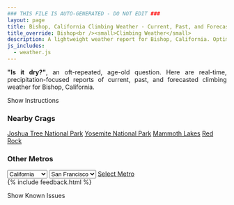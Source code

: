 ```yaml
---
### THIS FILE IS AUTO-GENERATED - DO NOT EDIT ###
layout: page
title: Bishop, California Climbing Weather - Current, Past, and Forecasted Report
title_override: Bishop<br /><small>Climbing Weather</small>
description: A lightweight weather report for Bishop, California. Optimized for slow internet connections.
js_includes:
  - weather.js
---
```


<section class="measure center lh-copy f5-ns f6 ph2 mv4" style="text-align: justify;">
<strong>"Is it dry?"</strong>, an oft-repeated, age-old question. Here are real-time,
precipitation-focused reports of current, past, and forecasted climbing weather for Bishop, California.
</section>

<p id="settings-toggle" class="mw5 b center tc hover-light-red black-70 pointer">Show Instructions</p>
<section id="settings" class="overflow-hidden" style="display:none;">
    <div class="mv2 ph2 center">
        <div class="fn f6 tc pv2">
            <p class="measure lh-copy center"><strong>Show/hide hourly forecasts</strong> by clicking the desired day.</p>
            <hr class="mw5 p0 mv2 o-60 b0 bt b--light-red light-red bg-light-red">
            <p class="measure lh-copy center"><strong>Current and Past conditions</strong> are measured by the nearest weather station. <strong>Forecast conditions</strong> are calculated and polled separately.</p>
            <hr class="mw5 p0 mv2 o-60 b0 bt b--light-red light-red bg-light-red">
            <p class="measure lh-copy center"><strong>Having issues?</strong> Try <a id="clear-cache" class="no-underline relative fancy-link light-red hover-light-red" href="#">clearing the local cache</a>.</p>
            <hr class="mw5 p0 mv2 o-60 b0 bt b--light-red light-red bg-light-red">
            <p class="measure lh-copy center">Weather data sourced from <a class="no-underline fancy-link relative light-red" target="_blank" href="https://www.weather.gov/documentation/services-web-api">weather.gov</a>.</p>
        </div>
    </div>
</section>
<section id="weather" data-crag="bishop-california" class="mv4-ns mv3 ph2 center"></section>
<section id="nearby" class="tc lh-copy">
  <h3>Nearby Crags</h3>
<a class="nowrap no-underline fancy-link relative light-red mh3" href="/crags/joshua-tree-national-park-california-weather.html">Joshua Tree National Park</a>
<a class="nowrap no-underline fancy-link relative light-red mh3" href="/crags/yosemite-national-park-california-weather.html">Yosemite National Park</a>
<a class="nowrap no-underline fancy-link relative light-red mh3" href="/crags/mammoth-lakes-california-weather.html">Mammoth Lakes</a>
<a class="nowrap no-underline fancy-link relative light-red mh3" href="/crags/red-rock-nevada-weather.html">Red Rock</a>
</section>
<section id="nearby" class="tc lh-copy">
  <h3>Other Metros</h3>
  <select class="ma1 bg-near-white pa2" id="stateSel">
    <option value="Texas">Texas</option>
    <option value="Washington">Washington</option>
    <option value="Colorado">Colorado</option>
    <option value="Tennessee">Tennessee</option>
    <option value="Utah">Utah</option>
    <option value="California" selected>California</option>
  </select>
  <select class="ma1 bg-near-white pa2" id="citySel">
    <option value="San Francisco" selected>San Francisco</option>
    <option value="Los Angeles">Los Angeles</option>
  </select>
  <a id="selectMetro" class="f6 link dim ph3 pv2 ma1 dib white bg-light-red" href="/crags/san-francisco-california-weather.html">Select Metro</a>
  <script>
    var states = [];
    states["Texas"] = "Austin"
    states["Washington"] = "Seattle"
    states["Colorado"] = "Denver"
    states["Tennessee"] = "Nashville"
    states["Utah"] = "Salt Lake City"
    states["California"] = "San Francisco|Los Angeles"
  </script>
</section>
{% include feedback.html %}
<p id="issues-toggle" class="mw5 b center tc hover-light-red black-70 pointer">Show Known Issues</p>
<section id="issues" class="overflow-hidden tc f6">
</section>

<script>
  var weekly_VEF_14_168 = {"updated":"2021-03-21T20:03:11+00:00","units":"us","forecastGenerator":"BaselineForecastGenerator","generatedAt":"2021-03-22T08:56:48+00:00","updateTime":"2021-03-21T20:03:11+00:00","validTimes":"2021-03-21T14:00:00+00:00/P8DT6H","elevation":{"value":1296.0096,"unitCode":"unit:m"},"periods":[{"number":1,"name":"Overnight","startTime":"2021-03-22T01:00:00-07:00","endTime":"2021-03-22T06:00:00-07:00","isDaytime":false,"temperature":29,"temperatureUnit":"F","temperatureTrend":null,"windSpeed":"7 mph","windDirection":"WNW","icon":"https://api.weather.gov/icons/land/night/few?size=medium","shortForecast":"Mostly Clear","detailedForecast":"Mostly clear, with a low around 29. West northwest wind around 7 mph."},{"number":2,"name":"Monday","startTime":"2021-03-22T06:00:00-07:00","endTime":"2021-03-22T18:00:00-07:00","isDaytime":true,"temperature":64,"temperatureUnit":"F","temperatureTrend":null,"windSpeed":"6 to 17 mph","windDirection":"NW","icon":"https://api.weather.gov/icons/land/day/sct?size=medium","shortForecast":"Mostly Sunny","detailedForecast":"Mostly sunny, with a high near 64. Northwest wind 6 to 17 mph, with gusts as high as 24 mph."},{"number":3,"name":"Monday Night","startTime":"2021-03-22T18:00:00-07:00","endTime":"2021-03-23T06:00:00-07:00","isDaytime":false,"temperature":32,"temperatureUnit":"F","temperatureTrend":"rising","windSpeed":"12 to 17 mph","windDirection":"NW","icon":"https://api.weather.gov/icons/land/night/sct?size=medium","shortForecast":"Partly Cloudy","detailedForecast":"Partly cloudy. Low around 32, with temperatures rising to around 34 overnight. Northwest wind 12 to 17 mph, with gusts as high as 24 mph."},{"number":4,"name":"Tuesday","startTime":"2021-03-23T06:00:00-07:00","endTime":"2021-03-23T18:00:00-07:00","isDaytime":true,"temperature":52,"temperatureUnit":"F","temperatureTrend":null,"windSpeed":"14 to 22 mph","windDirection":"NNW","icon":"https://api.weather.gov/icons/land/day/wind_sct?size=medium","shortForecast":"Mostly Sunny","detailedForecast":"Mostly sunny, with a high near 52. North northwest wind 14 to 22 mph, with gusts as high as 31 mph."},{"number":5,"name":"Tuesday Night","startTime":"2021-03-23T18:00:00-07:00","endTime":"2021-03-24T06:00:00-07:00","isDaytime":false,"temperature":26,"temperatureUnit":"F","temperatureTrend":null,"windSpeed":"10 to 21 mph","windDirection":"NNW","icon":"https://api.weather.gov/icons/land/night/wind_few?size=medium","shortForecast":"Mostly Clear","detailedForecast":"Mostly clear, with a low around 26. North northwest wind 10 to 21 mph, with gusts as high as 29 mph."},{"number":6,"name":"Wednesday","startTime":"2021-03-24T06:00:00-07:00","endTime":"2021-03-24T18:00:00-07:00","isDaytime":true,"temperature":63,"temperatureUnit":"F","temperatureTrend":null,"windSpeed":"13 mph","windDirection":"NW","icon":"https://api.weather.gov/icons/land/day/few?size=medium","shortForecast":"Sunny","detailedForecast":"Sunny, with a high near 63."},{"number":7,"name":"Wednesday Night","startTime":"2021-03-24T18:00:00-07:00","endTime":"2021-03-25T06:00:00-07:00","isDaytime":false,"temperature":32,"temperatureUnit":"F","temperatureTrend":null,"windSpeed":"7 to 12 mph","windDirection":"WNW","icon":"https://api.weather.gov/icons/land/night/sct?size=medium","shortForecast":"Partly Cloudy","detailedForecast":"Partly cloudy, with a low around 32."},{"number":8,"name":"Thursday","startTime":"2021-03-25T06:00:00-07:00","endTime":"2021-03-25T18:00:00-07:00","isDaytime":true,"temperature":64,"temperatureUnit":"F","temperatureTrend":null,"windSpeed":"7 to 15 mph","windDirection":"WNW","icon":"https://api.weather.gov/icons/land/day/sct?size=medium","shortForecast":"Mostly Sunny","detailedForecast":"Mostly sunny, with a high near 64."},{"number":9,"name":"Thursday Night","startTime":"2021-03-25T18:00:00-07:00","endTime":"2021-03-26T06:00:00-07:00","isDaytime":false,"temperature":32,"temperatureUnit":"F","temperatureTrend":null,"windSpeed":"7 to 15 mph","windDirection":"NW","icon":"https://api.weather.gov/icons/land/night/few?size=medium","shortForecast":"Mostly Clear","detailedForecast":"Mostly clear, with a low around 32."},{"number":10,"name":"Friday","startTime":"2021-03-26T06:00:00-07:00","endTime":"2021-03-26T18:00:00-07:00","isDaytime":true,"temperature":63,"temperatureUnit":"F","temperatureTrend":null,"windSpeed":"7 to 12 mph","windDirection":"N","icon":"https://api.weather.gov/icons/land/day/few?size=medium","shortForecast":"Sunny","detailedForecast":"Sunny, with a high near 63."},{"number":11,"name":"Friday Night","startTime":"2021-03-26T18:00:00-07:00","endTime":"2021-03-27T06:00:00-07:00","isDaytime":false,"temperature":34,"temperatureUnit":"F","temperatureTrend":null,"windSpeed":"6 to 12 mph","windDirection":"NW","icon":"https://api.weather.gov/icons/land/night/few?size=medium","shortForecast":"Mostly Clear","detailedForecast":"Mostly clear, with a low around 34."},{"number":12,"name":"Saturday","startTime":"2021-03-27T06:00:00-07:00","endTime":"2021-03-27T18:00:00-07:00","isDaytime":true,"temperature":67,"temperatureUnit":"F","temperatureTrend":null,"windSpeed":"6 to 13 mph","windDirection":"NE","icon":"https://api.weather.gov/icons/land/day/few?size=medium","shortForecast":"Sunny","detailedForecast":"Sunny, with a high near 67."},{"number":13,"name":"Saturday Night","startTime":"2021-03-27T18:00:00-07:00","endTime":"2021-03-28T06:00:00-07:00","isDaytime":false,"temperature":36,"temperatureUnit":"F","temperatureTrend":null,"windSpeed":"7 to 13 mph","windDirection":"SW","icon":"https://api.weather.gov/icons/land/night/skc?size=medium","shortForecast":"Clear","detailedForecast":"Clear, with a low around 36."},{"number":14,"name":"Sunday","startTime":"2021-03-28T06:00:00-07:00","endTime":"2021-03-28T18:00:00-07:00","isDaytime":true,"temperature":70,"temperatureUnit":"F","temperatureTrend":null,"windSpeed":"6 to 13 mph","windDirection":"SSE","icon":"https://api.weather.gov/icons/land/day/few?size=medium","shortForecast":"Sunny","detailedForecast":"Sunny, with a high near 70."}]}
  var hourly_VEF_14_168 = {"@context":["https://geojson.org/geojson-ld/geojson-context.jsonld",{"@version":"1.1","wx":"https://api.weather.gov/ontology#","geo":"http://www.opengis.net/ont/geosparql#","unit":"http://codes.wmo.int/common/unit/","@vocab":"https://api.weather.gov/ontology#"}],"type":"Feature","geometry":{"type":"Polygon","coordinates":[[[-118.4359379,37.3613888],[-118.43111449999999,37.3394267],[-118.40343299999999,37.343266299999996],[-118.40825099999999,37.3652289],[-118.4359379,37.3613888]]]},"properties":{"updated":"2021-03-21T20:03:11+00:00","units":"us","forecastGenerator":"HourlyForecastGenerator","generatedAt":"2021-03-22T08:56:49+00:00","updateTime":"2021-03-21T20:03:11+00:00","validTimes":"2021-03-21T14:00:00+00:00/P8DT6H","elevation":{"value":1296.0096,"unitCode":"unit:m"},"periods":[{"number":1,"name":"","startTime":"2021-03-22T01:00:00-07:00","endTime":"2021-03-22T02:00:00-07:00","isDaytime":false,"temperature":33,"temperatureUnit":"F","temperatureTrend":null,"windSpeed":"7 mph","windDirection":"NW","icon":"https://api.weather.gov/icons/land/night/few?size=small","shortForecast":"Mostly Clear","detailedForecast":""},{"number":2,"name":"","startTime":"2021-03-22T02:00:00-07:00","endTime":"2021-03-22T03:00:00-07:00","isDaytime":false,"temperature":31,"temperatureUnit":"F","temperatureTrend":null,"windSpeed":"6 mph","windDirection":"WNW","icon":"https://api.weather.gov/icons/land/night/few?size=small","shortForecast":"Mostly Clear","detailedForecast":""},{"number":3,"name":"","startTime":"2021-03-22T03:00:00-07:00","endTime":"2021-03-22T04:00:00-07:00","isDaytime":false,"temperature":30,"temperatureUnit":"F","temperatureTrend":null,"windSpeed":"6 mph","windDirection":"WNW","icon":"https://api.weather.gov/icons/land/night/few?size=small","shortForecast":"Mostly Clear","detailedForecast":""},{"number":4,"name":"","startTime":"2021-03-22T04:00:00-07:00","endTime":"2021-03-22T05:00:00-07:00","isDaytime":false,"temperature":29,"temperatureUnit":"F","temperatureTrend":null,"windSpeed":"7 mph","windDirection":"WNW","icon":"https://api.weather.gov/icons/land/night/few?size=small","shortForecast":"Mostly Clear","detailedForecast":""},{"number":5,"name":"","startTime":"2021-03-22T05:00:00-07:00","endTime":"2021-03-22T06:00:00-07:00","isDaytime":false,"temperature":29,"temperatureUnit":"F","temperatureTrend":null,"windSpeed":"6 mph","windDirection":"WNW","icon":"https://api.weather.gov/icons/land/night/few?size=small","shortForecast":"Mostly Clear","detailedForecast":""},{"number":6,"name":"","startTime":"2021-03-22T06:00:00-07:00","endTime":"2021-03-22T07:00:00-07:00","isDaytime":true,"temperature":29,"temperatureUnit":"F","temperatureTrend":null,"windSpeed":"6 mph","windDirection":"WNW","icon":"https://api.weather.gov/icons/land/day/sct?size=small","shortForecast":"Mostly Sunny","detailedForecast":""},{"number":7,"name":"","startTime":"2021-03-22T07:00:00-07:00","endTime":"2021-03-22T08:00:00-07:00","isDaytime":true,"temperature":29,"temperatureUnit":"F","temperatureTrend":null,"windSpeed":"6 mph","windDirection":"WNW","icon":"https://api.weather.gov/icons/land/day/few?size=small","shortForecast":"Sunny","detailedForecast":""},{"number":8,"name":"","startTime":"2021-03-22T08:00:00-07:00","endTime":"2021-03-22T09:00:00-07:00","isDaytime":true,"temperature":31,"temperatureUnit":"F","temperatureTrend":null,"windSpeed":"7 mph","windDirection":"WNW","icon":"https://api.weather.gov/icons/land/day/sct?size=small","shortForecast":"Mostly Sunny","detailedForecast":""},{"number":9,"name":"","startTime":"2021-03-22T09:00:00-07:00","endTime":"2021-03-22T10:00:00-07:00","isDaytime":true,"temperature":38,"temperatureUnit":"F","temperatureTrend":null,"windSpeed":"7 mph","windDirection":"NW","icon":"https://api.weather.gov/icons/land/day/sct?size=small","shortForecast":"Mostly Sunny","detailedForecast":""},{"number":10,"name":"","startTime":"2021-03-22T10:00:00-07:00","endTime":"2021-03-22T11:00:00-07:00","isDaytime":true,"temperature":47,"temperatureUnit":"F","temperatureTrend":null,"windSpeed":"7 mph","windDirection":"N","icon":"https://api.weather.gov/icons/land/day/sct?size=small","shortForecast":"Mostly Sunny","detailedForecast":""},{"number":11,"name":"","startTime":"2021-03-22T11:00:00-07:00","endTime":"2021-03-22T12:00:00-07:00","isDaytime":true,"temperature":52,"temperatureUnit":"F","temperatureTrend":null,"windSpeed":"9 mph","windDirection":"NW","icon":"https://api.weather.gov/icons/land/day/sct?size=small","shortForecast":"Mostly Sunny","detailedForecast":""},{"number":12,"name":"","startTime":"2021-03-22T12:00:00-07:00","endTime":"2021-03-22T13:00:00-07:00","isDaytime":true,"temperature":57,"temperatureUnit":"F","temperatureTrend":null,"windSpeed":"10 mph","windDirection":"NNW","icon":"https://api.weather.gov/icons/land/day/sct?size=small","shortForecast":"Mostly Sunny","detailedForecast":""},{"number":13,"name":"","startTime":"2021-03-22T13:00:00-07:00","endTime":"2021-03-22T14:00:00-07:00","isDaytime":true,"temperature":61,"temperatureUnit":"F","temperatureTrend":null,"windSpeed":"13 mph","windDirection":"NNW","icon":"https://api.weather.gov/icons/land/day/sct?size=small","shortForecast":"Mostly Sunny","detailedForecast":""},{"number":14,"name":"","startTime":"2021-03-22T14:00:00-07:00","endTime":"2021-03-22T15:00:00-07:00","isDaytime":true,"temperature":63,"temperatureUnit":"F","temperatureTrend":null,"windSpeed":"16 mph","windDirection":"NNW","icon":"https://api.weather.gov/icons/land/day/few?size=small","shortForecast":"Sunny","detailedForecast":""},{"number":15,"name":"","startTime":"2021-03-22T15:00:00-07:00","endTime":"2021-03-22T16:00:00-07:00","isDaytime":true,"temperature":64,"temperatureUnit":"F","temperatureTrend":null,"windSpeed":"16 mph","windDirection":"NNW","icon":"https://api.weather.gov/icons/land/day/sct?size=small","shortForecast":"Mostly Sunny","detailedForecast":""},{"number":16,"name":"","startTime":"2021-03-22T16:00:00-07:00","endTime":"2021-03-22T17:00:00-07:00","isDaytime":true,"temperature":64,"temperatureUnit":"F","temperatureTrend":null,"windSpeed":"17 mph","windDirection":"NNW","icon":"https://api.weather.gov/icons/land/day/sct?size=small","shortForecast":"Mostly Sunny","detailedForecast":""},{"number":17,"name":"","startTime":"2021-03-22T17:00:00-07:00","endTime":"2021-03-22T18:00:00-07:00","isDaytime":true,"temperature":64,"temperatureUnit":"F","temperatureTrend":null,"windSpeed":"17 mph","windDirection":"NNW","icon":"https://api.weather.gov/icons/land/day/sct?size=small","shortForecast":"Mostly Sunny","detailedForecast":""},{"number":18,"name":"","startTime":"2021-03-22T18:00:00-07:00","endTime":"2021-03-22T19:00:00-07:00","isDaytime":false,"temperature":61,"temperatureUnit":"F","temperatureTrend":null,"windSpeed":"17 mph","windDirection":"NNW","icon":"https://api.weather.gov/icons/land/night/sct?size=small","shortForecast":"Partly Cloudy","detailedForecast":""},{"number":19,"name":"","startTime":"2021-03-22T19:00:00-07:00","endTime":"2021-03-22T20:00:00-07:00","isDaytime":false,"temperature":56,"temperatureUnit":"F","temperatureTrend":null,"windSpeed":"17 mph","windDirection":"NNW","icon":"https://api.weather.gov/icons/land/night/sct?size=small","shortForecast":"Partly Cloudy","detailedForecast":""},{"number":20,"name":"","startTime":"2021-03-22T20:00:00-07:00","endTime":"2021-03-22T21:00:00-07:00","isDaytime":false,"temperature":52,"temperatureUnit":"F","temperatureTrend":null,"windSpeed":"15 mph","windDirection":"NNW","icon":"https://api.weather.gov/icons/land/night/sct?size=small","shortForecast":"Partly Cloudy","detailedForecast":""},{"number":21,"name":"","startTime":"2021-03-22T21:00:00-07:00","endTime":"2021-03-22T22:00:00-07:00","isDaytime":false,"temperature":49,"temperatureUnit":"F","temperatureTrend":null,"windSpeed":"14 mph","windDirection":"NNW","icon":"https://api.weather.gov/icons/land/night/sct?size=small","shortForecast":"Partly Cloudy","detailedForecast":""},{"number":22,"name":"","startTime":"2021-03-22T22:00:00-07:00","endTime":"2021-03-22T23:00:00-07:00","isDaytime":false,"temperature":46,"temperatureUnit":"F","temperatureTrend":null,"windSpeed":"13 mph","windDirection":"NW","icon":"https://api.weather.gov/icons/land/night/few?size=small","shortForecast":"Mostly Clear","detailedForecast":""},{"number":23,"name":"","startTime":"2021-03-22T23:00:00-07:00","endTime":"2021-03-23T00:00:00-07:00","isDaytime":false,"temperature":44,"temperatureUnit":"F","temperatureTrend":null,"windSpeed":"13 mph","windDirection":"WNW","icon":"https://api.weather.gov/icons/land/night/few?size=small","shortForecast":"Mostly Clear","detailedForecast":""},{"number":24,"name":"","startTime":"2021-03-23T00:00:00-07:00","endTime":"2021-03-23T01:00:00-07:00","isDaytime":false,"temperature":42,"temperatureUnit":"F","temperatureTrend":null,"windSpeed":"12 mph","windDirection":"WNW","icon":"https://api.weather.gov/icons/land/night/few?size=small","shortForecast":"Mostly Clear","detailedForecast":""},{"number":25,"name":"","startTime":"2021-03-23T01:00:00-07:00","endTime":"2021-03-23T02:00:00-07:00","isDaytime":false,"temperature":40,"temperatureUnit":"F","temperatureTrend":null,"windSpeed":"12 mph","windDirection":"NW","icon":"https://api.weather.gov/icons/land/night/few?size=small","shortForecast":"Mostly Clear","detailedForecast":""},{"number":26,"name":"","startTime":"2021-03-23T02:00:00-07:00","endTime":"2021-03-23T03:00:00-07:00","isDaytime":false,"temperature":37,"temperatureUnit":"F","temperatureTrend":null,"windSpeed":"12 mph","windDirection":"NW","icon":"https://api.weather.gov/icons/land/night/sct?size=small","shortForecast":"Partly Cloudy","detailedForecast":""},{"number":27,"name":"","startTime":"2021-03-23T03:00:00-07:00","endTime":"2021-03-23T04:00:00-07:00","isDaytime":false,"temperature":36,"temperatureUnit":"F","temperatureTrend":null,"windSpeed":"13 mph","windDirection":"NW","icon":"https://api.weather.gov/icons/land/night/sct?size=small","shortForecast":"Partly Cloudy","detailedForecast":""},{"number":28,"name":"","startTime":"2021-03-23T04:00:00-07:00","endTime":"2021-03-23T05:00:00-07:00","isDaytime":false,"temperature":35,"temperatureUnit":"F","temperatureTrend":null,"windSpeed":"13 mph","windDirection":"NW","icon":"https://api.weather.gov/icons/land/night/sct?size=small","shortForecast":"Partly Cloudy","detailedForecast":""},{"number":29,"name":"","startTime":"2021-03-23T05:00:00-07:00","endTime":"2021-03-23T06:00:00-07:00","isDaytime":false,"temperature":34,"temperatureUnit":"F","temperatureTrend":null,"windSpeed":"14 mph","windDirection":"NW","icon":"https://api.weather.gov/icons/land/night/sct?size=small","shortForecast":"Partly Cloudy","detailedForecast":""},{"number":30,"name":"","startTime":"2021-03-23T06:00:00-07:00","endTime":"2021-03-23T07:00:00-07:00","isDaytime":true,"temperature":33,"temperatureUnit":"F","temperatureTrend":null,"windSpeed":"14 mph","windDirection":"NNW","icon":"https://api.weather.gov/icons/land/day/sct?size=small","shortForecast":"Mostly Sunny","detailedForecast":""},{"number":31,"name":"","startTime":"2021-03-23T07:00:00-07:00","endTime":"2021-03-23T08:00:00-07:00","isDaytime":true,"temperature":32,"temperatureUnit":"F","temperatureTrend":null,"windSpeed":"14 mph","windDirection":"NNW","icon":"https://api.weather.gov/icons/land/day/sct?size=small","shortForecast":"Mostly Sunny","detailedForecast":""},{"number":32,"name":"","startTime":"2021-03-23T08:00:00-07:00","endTime":"2021-03-23T09:00:00-07:00","isDaytime":true,"temperature":33,"temperatureUnit":"F","temperatureTrend":null,"windSpeed":"14 mph","windDirection":"NNW","icon":"https://api.weather.gov/icons/land/day/sct?size=small","shortForecast":"Mostly Sunny","detailedForecast":""},{"number":33,"name":"","startTime":"2021-03-23T09:00:00-07:00","endTime":"2021-03-23T10:00:00-07:00","isDaytime":true,"temperature":37,"temperatureUnit":"F","temperatureTrend":null,"windSpeed":"15 mph","windDirection":"NNW","icon":"https://api.weather.gov/icons/land/day/sct?size=small","shortForecast":"Mostly Sunny","detailedForecast":""},{"number":34,"name":"","startTime":"2021-03-23T10:00:00-07:00","endTime":"2021-03-23T11:00:00-07:00","isDaytime":true,"temperature":42,"temperatureUnit":"F","temperatureTrend":null,"windSpeed":"17 mph","windDirection":"NNW","icon":"https://api.weather.gov/icons/land/day/sct?size=small","shortForecast":"Mostly Sunny","detailedForecast":""},{"number":35,"name":"","startTime":"2021-03-23T11:00:00-07:00","endTime":"2021-03-23T12:00:00-07:00","isDaytime":true,"temperature":46,"temperatureUnit":"F","temperatureTrend":null,"windSpeed":"18 mph","windDirection":"NNW","icon":"https://api.weather.gov/icons/land/day/few?size=small","shortForecast":"Sunny","detailedForecast":""},{"number":36,"name":"","startTime":"2021-03-23T12:00:00-07:00","endTime":"2021-03-23T13:00:00-07:00","isDaytime":true,"temperature":49,"temperatureUnit":"F","temperatureTrend":null,"windSpeed":"20 mph","windDirection":"NNW","icon":"https://api.weather.gov/icons/land/day/few?size=small","shortForecast":"Sunny","detailedForecast":""},{"number":37,"name":"","startTime":"2021-03-23T13:00:00-07:00","endTime":"2021-03-23T14:00:00-07:00","isDaytime":true,"temperature":51,"temperatureUnit":"F","temperatureTrend":null,"windSpeed":"21 mph","windDirection":"NNW","icon":"https://api.weather.gov/icons/land/day/wind_few?size=small","shortForecast":"Sunny","detailedForecast":""},{"number":38,"name":"","startTime":"2021-03-23T14:00:00-07:00","endTime":"2021-03-23T15:00:00-07:00","isDaytime":true,"temperature":52,"temperatureUnit":"F","temperatureTrend":null,"windSpeed":"22 mph","windDirection":"NNW","icon":"https://api.weather.gov/icons/land/day/wind_few?size=small","shortForecast":"Sunny","detailedForecast":""},{"number":39,"name":"","startTime":"2021-03-23T15:00:00-07:00","endTime":"2021-03-23T16:00:00-07:00","isDaytime":true,"temperature":52,"temperatureUnit":"F","temperatureTrend":null,"windSpeed":"22 mph","windDirection":"NNW","icon":"https://api.weather.gov/icons/land/day/wind_few?size=small","shortForecast":"Sunny","detailedForecast":""},{"number":40,"name":"","startTime":"2021-03-23T16:00:00-07:00","endTime":"2021-03-23T17:00:00-07:00","isDaytime":true,"temperature":52,"temperatureUnit":"F","temperatureTrend":null,"windSpeed":"22 mph","windDirection":"N","icon":"https://api.weather.gov/icons/land/day/wind_few?size=small","shortForecast":"Sunny","detailedForecast":""},{"number":41,"name":"","startTime":"2021-03-23T17:00:00-07:00","endTime":"2021-03-23T18:00:00-07:00","isDaytime":true,"temperature":51,"temperatureUnit":"F","temperatureTrend":null,"windSpeed":"22 mph","windDirection":"N","icon":"https://api.weather.gov/icons/land/day/wind_few?size=small","shortForecast":"Sunny","detailedForecast":""},{"number":42,"name":"","startTime":"2021-03-23T18:00:00-07:00","endTime":"2021-03-23T19:00:00-07:00","isDaytime":false,"temperature":48,"temperatureUnit":"F","temperatureTrend":null,"windSpeed":"21 mph","windDirection":"N","icon":"https://api.weather.gov/icons/land/night/wind_few?size=small","shortForecast":"Mostly Clear","detailedForecast":""},{"number":43,"name":"","startTime":"2021-03-23T19:00:00-07:00","endTime":"2021-03-23T20:00:00-07:00","isDaytime":false,"temperature":45,"temperatureUnit":"F","temperatureTrend":null,"windSpeed":"20 mph","windDirection":"NNW","icon":"https://api.weather.gov/icons/land/night/few?size=small","shortForecast":"Mostly Clear","detailedForecast":""},{"number":44,"name":"","startTime":"2021-03-23T20:00:00-07:00","endTime":"2021-03-23T21:00:00-07:00","isDaytime":false,"temperature":42,"temperatureUnit":"F","temperatureTrend":null,"windSpeed":"18 mph","windDirection":"NNW","icon":"https://api.weather.gov/icons/land/night/few?size=small","shortForecast":"Mostly Clear","detailedForecast":""},{"number":45,"name":"","startTime":"2021-03-23T21:00:00-07:00","endTime":"2021-03-23T22:00:00-07:00","isDaytime":false,"temperature":40,"temperatureUnit":"F","temperatureTrend":null,"windSpeed":"17 mph","windDirection":"NNW","icon":"https://api.weather.gov/icons/land/night/few?size=small","shortForecast":"Mostly Clear","detailedForecast":""},{"number":46,"name":"","startTime":"2021-03-23T22:00:00-07:00","endTime":"2021-03-23T23:00:00-07:00","isDaytime":false,"temperature":38,"temperatureUnit":"F","temperatureTrend":null,"windSpeed":"17 mph","windDirection":"NNW","icon":"https://api.weather.gov/icons/land/night/few?size=small","shortForecast":"Mostly Clear","detailedForecast":""},{"number":47,"name":"","startTime":"2021-03-23T23:00:00-07:00","endTime":"2021-03-24T00:00:00-07:00","isDaytime":false,"temperature":37,"temperatureUnit":"F","temperatureTrend":null,"windSpeed":"16 mph","windDirection":"NNW","icon":"https://api.weather.gov/icons/land/night/skc?size=small","shortForecast":"Clear","detailedForecast":""},{"number":48,"name":"","startTime":"2021-03-24T00:00:00-07:00","endTime":"2021-03-24T01:00:00-07:00","isDaytime":false,"temperature":35,"temperatureUnit":"F","temperatureTrend":null,"windSpeed":"15 mph","windDirection":"NNW","icon":"https://api.weather.gov/icons/land/night/skc?size=small","shortForecast":"Clear","detailedForecast":""},{"number":49,"name":"","startTime":"2021-03-24T01:00:00-07:00","endTime":"2021-03-24T02:00:00-07:00","isDaytime":false,"temperature":33,"temperatureUnit":"F","temperatureTrend":null,"windSpeed":"15 mph","windDirection":"NW","icon":"https://api.weather.gov/icons/land/night/skc?size=small","shortForecast":"Clear","detailedForecast":""},{"number":50,"name":"","startTime":"2021-03-24T02:00:00-07:00","endTime":"2021-03-24T03:00:00-07:00","isDaytime":false,"temperature":31,"temperatureUnit":"F","temperatureTrend":null,"windSpeed":"14 mph","windDirection":"NW","icon":"https://api.weather.gov/icons/land/night/skc?size=small","shortForecast":"Clear","detailedForecast":""},{"number":51,"name":"","startTime":"2021-03-24T03:00:00-07:00","endTime":"2021-03-24T04:00:00-07:00","isDaytime":false,"temperature":29,"temperatureUnit":"F","temperatureTrend":null,"windSpeed":"13 mph","windDirection":"NW","icon":"https://api.weather.gov/icons/land/night/skc?size=small","shortForecast":"Clear","detailedForecast":""},{"number":52,"name":"","startTime":"2021-03-24T04:00:00-07:00","endTime":"2021-03-24T05:00:00-07:00","isDaytime":false,"temperature":28,"temperatureUnit":"F","temperatureTrend":null,"windSpeed":"12 mph","windDirection":"NW","icon":"https://api.weather.gov/icons/land/night/skc?size=small","shortForecast":"Clear","detailedForecast":""},{"number":53,"name":"","startTime":"2021-03-24T05:00:00-07:00","endTime":"2021-03-24T06:00:00-07:00","isDaytime":false,"temperature":27,"temperatureUnit":"F","temperatureTrend":null,"windSpeed":"10 mph","windDirection":"NW","icon":"https://api.weather.gov/icons/land/night/skc?size=small","shortForecast":"Clear","detailedForecast":""},{"number":54,"name":"","startTime":"2021-03-24T06:00:00-07:00","endTime":"2021-03-24T07:00:00-07:00","isDaytime":true,"temperature":26,"temperatureUnit":"F","temperatureTrend":null,"windSpeed":"10 mph","windDirection":"NW","icon":"https://api.weather.gov/icons/land/day/skc?size=small","shortForecast":"Sunny","detailedForecast":""},{"number":55,"name":"","startTime":"2021-03-24T07:00:00-07:00","endTime":"2021-03-24T08:00:00-07:00","isDaytime":true,"temperature":26,"temperatureUnit":"F","temperatureTrend":null,"windSpeed":"10 mph","windDirection":"NW","icon":"https://api.weather.gov/icons/land/day/few?size=small","shortForecast":"Sunny","detailedForecast":""},{"number":56,"name":"","startTime":"2021-03-24T08:00:00-07:00","endTime":"2021-03-24T09:00:00-07:00","isDaytime":true,"temperature":28,"temperatureUnit":"F","temperatureTrend":null,"windSpeed":"10 mph","windDirection":"NW","icon":"https://api.weather.gov/icons/land/day/few?size=small","shortForecast":"Sunny","detailedForecast":""},{"number":57,"name":"","startTime":"2021-03-24T09:00:00-07:00","endTime":"2021-03-24T10:00:00-07:00","isDaytime":true,"temperature":34,"temperatureUnit":"F","temperatureTrend":null,"windSpeed":"10 mph","windDirection":"NNW","icon":"https://api.weather.gov/icons/land/day/few?size=small","shortForecast":"Sunny","detailedForecast":""},{"number":58,"name":"","startTime":"2021-03-24T10:00:00-07:00","endTime":"2021-03-24T11:00:00-07:00","isDaytime":true,"temperature":41,"temperatureUnit":"F","temperatureTrend":null,"windSpeed":"12 mph","windDirection":"NNW","icon":"https://api.weather.gov/icons/land/day/few?size=small","shortForecast":"Sunny","detailedForecast":""},{"number":59,"name":"","startTime":"2021-03-24T11:00:00-07:00","endTime":"2021-03-24T12:00:00-07:00","isDaytime":true,"temperature":48,"temperatureUnit":"F","temperatureTrend":null,"windSpeed":"12 mph","windDirection":"NNW","icon":"https://api.weather.gov/icons/land/day/few?size=small","shortForecast":"Sunny","detailedForecast":""},{"number":60,"name":"","startTime":"2021-03-24T12:00:00-07:00","endTime":"2021-03-24T13:00:00-07:00","isDaytime":true,"temperature":53,"temperatureUnit":"F","temperatureTrend":null,"windSpeed":"12 mph","windDirection":"NNW","icon":"https://api.weather.gov/icons/land/day/few?size=small","shortForecast":"Sunny","detailedForecast":""},{"number":61,"name":"","startTime":"2021-03-24T13:00:00-07:00","endTime":"2021-03-24T14:00:00-07:00","isDaytime":true,"temperature":56,"temperatureUnit":"F","temperatureTrend":null,"windSpeed":"13 mph","windDirection":"NNW","icon":"https://api.weather.gov/icons/land/day/few?size=small","shortForecast":"Sunny","detailedForecast":""},{"number":62,"name":"","startTime":"2021-03-24T14:00:00-07:00","endTime":"2021-03-24T15:00:00-07:00","isDaytime":true,"temperature":59,"temperatureUnit":"F","temperatureTrend":null,"windSpeed":"13 mph","windDirection":"NNW","icon":"https://api.weather.gov/icons/land/day/few?size=small","shortForecast":"Sunny","detailedForecast":""},{"number":63,"name":"","startTime":"2021-03-24T15:00:00-07:00","endTime":"2021-03-24T16:00:00-07:00","isDaytime":true,"temperature":61,"temperatureUnit":"F","temperatureTrend":null,"windSpeed":"13 mph","windDirection":"NNW","icon":"https://api.weather.gov/icons/land/day/few?size=small","shortForecast":"Sunny","detailedForecast":""},{"number":64,"name":"","startTime":"2021-03-24T16:00:00-07:00","endTime":"2021-03-24T17:00:00-07:00","isDaytime":true,"temperature":63,"temperatureUnit":"F","temperatureTrend":null,"windSpeed":"12 mph","windDirection":"NNW","icon":"https://api.weather.gov/icons/land/day/few?size=small","shortForecast":"Sunny","detailedForecast":""},{"number":65,"name":"","startTime":"2021-03-24T17:00:00-07:00","endTime":"2021-03-24T18:00:00-07:00","isDaytime":true,"temperature":63,"temperatureUnit":"F","temperatureTrend":null,"windSpeed":"12 mph","windDirection":"NW","icon":"https://api.weather.gov/icons/land/day/few?size=small","shortForecast":"Sunny","detailedForecast":""},{"number":66,"name":"","startTime":"2021-03-24T18:00:00-07:00","endTime":"2021-03-24T19:00:00-07:00","isDaytime":false,"temperature":60,"temperatureUnit":"F","temperatureTrend":null,"windSpeed":"12 mph","windDirection":"NW","icon":"https://api.weather.gov/icons/land/night/few?size=small","shortForecast":"Mostly Clear","detailedForecast":""},{"number":67,"name":"","startTime":"2021-03-24T19:00:00-07:00","endTime":"2021-03-24T20:00:00-07:00","isDaytime":false,"temperature":56,"temperatureUnit":"F","temperatureTrend":null,"windSpeed":"10 mph","windDirection":"WNW","icon":"https://api.weather.gov/icons/land/night/sct?size=small","shortForecast":"Partly Cloudy","detailedForecast":""},{"number":68,"name":"","startTime":"2021-03-24T20:00:00-07:00","endTime":"2021-03-24T21:00:00-07:00","isDaytime":false,"temperature":52,"temperatureUnit":"F","temperatureTrend":null,"windSpeed":"10 mph","windDirection":"WNW","icon":"https://api.weather.gov/icons/land/night/sct?size=small","shortForecast":"Partly Cloudy","detailedForecast":""},{"number":69,"name":"","startTime":"2021-03-24T21:00:00-07:00","endTime":"2021-03-24T22:00:00-07:00","isDaytime":false,"temperature":48,"temperatureUnit":"F","temperatureTrend":null,"windSpeed":"9 mph","windDirection":"WNW","icon":"https://api.weather.gov/icons/land/night/sct?size=small","shortForecast":"Partly Cloudy","detailedForecast":""},{"number":70,"name":"","startTime":"2021-03-24T22:00:00-07:00","endTime":"2021-03-24T23:00:00-07:00","isDaytime":false,"temperature":45,"temperatureUnit":"F","temperatureTrend":null,"windSpeed":"9 mph","windDirection":"W","icon":"https://api.weather.gov/icons/land/night/sct?size=small","shortForecast":"Partly Cloudy","detailedForecast":""},{"number":71,"name":"","startTime":"2021-03-24T23:00:00-07:00","endTime":"2021-03-25T00:00:00-07:00","isDaytime":false,"temperature":42,"temperatureUnit":"F","temperatureTrend":null,"windSpeed":"8 mph","windDirection":"W","icon":"https://api.weather.gov/icons/land/night/sct?size=small","shortForecast":"Partly Cloudy","detailedForecast":""},{"number":72,"name":"","startTime":"2021-03-25T00:00:00-07:00","endTime":"2021-03-25T01:00:00-07:00","isDaytime":false,"temperature":40,"temperatureUnit":"F","temperatureTrend":null,"windSpeed":"8 mph","windDirection":"W","icon":"https://api.weather.gov/icons/land/night/sct?size=small","shortForecast":"Partly Cloudy","detailedForecast":""},{"number":73,"name":"","startTime":"2021-03-25T01:00:00-07:00","endTime":"2021-03-25T02:00:00-07:00","isDaytime":false,"temperature":38,"temperatureUnit":"F","temperatureTrend":null,"windSpeed":"7 mph","windDirection":"W","icon":"https://api.weather.gov/icons/land/night/sct?size=small","shortForecast":"Partly Cloudy","detailedForecast":""},{"number":74,"name":"","startTime":"2021-03-25T02:00:00-07:00","endTime":"2021-03-25T03:00:00-07:00","isDaytime":false,"temperature":37,"temperatureUnit":"F","temperatureTrend":null,"windSpeed":"7 mph","windDirection":"W","icon":"https://api.weather.gov/icons/land/night/sct?size=small","shortForecast":"Partly Cloudy","detailedForecast":""},{"number":75,"name":"","startTime":"2021-03-25T03:00:00-07:00","endTime":"2021-03-25T04:00:00-07:00","isDaytime":false,"temperature":35,"temperatureUnit":"F","temperatureTrend":null,"windSpeed":"7 mph","windDirection":"W","icon":"https://api.weather.gov/icons/land/night/sct?size=small","shortForecast":"Partly Cloudy","detailedForecast":""},{"number":76,"name":"","startTime":"2021-03-25T04:00:00-07:00","endTime":"2021-03-25T05:00:00-07:00","isDaytime":false,"temperature":34,"temperatureUnit":"F","temperatureTrend":null,"windSpeed":"7 mph","windDirection":"W","icon":"https://api.weather.gov/icons/land/night/sct?size=small","shortForecast":"Partly Cloudy","detailedForecast":""},{"number":77,"name":"","startTime":"2021-03-25T05:00:00-07:00","endTime":"2021-03-25T06:00:00-07:00","isDaytime":false,"temperature":33,"temperatureUnit":"F","temperatureTrend":null,"windSpeed":"7 mph","windDirection":"W","icon":"https://api.weather.gov/icons/land/night/sct?size=small","shortForecast":"Partly Cloudy","detailedForecast":""},{"number":78,"name":"","startTime":"2021-03-25T06:00:00-07:00","endTime":"2021-03-25T07:00:00-07:00","isDaytime":true,"temperature":32,"temperatureUnit":"F","temperatureTrend":null,"windSpeed":"7 mph","windDirection":"W","icon":"https://api.weather.gov/icons/land/day/sct?size=small","shortForecast":"Mostly Sunny","detailedForecast":""},{"number":79,"name":"","startTime":"2021-03-25T07:00:00-07:00","endTime":"2021-03-25T08:00:00-07:00","isDaytime":true,"temperature":32,"temperatureUnit":"F","temperatureTrend":null,"windSpeed":"7 mph","windDirection":"W","icon":"https://api.weather.gov/icons/land/day/sct?size=small","shortForecast":"Mostly Sunny","detailedForecast":""},{"number":80,"name":"","startTime":"2021-03-25T08:00:00-07:00","endTime":"2021-03-25T09:00:00-07:00","isDaytime":true,"temperature":34,"temperatureUnit":"F","temperatureTrend":null,"windSpeed":"7 mph","windDirection":"W","icon":"https://api.weather.gov/icons/land/day/sct?size=small","shortForecast":"Mostly Sunny","detailedForecast":""},{"number":81,"name":"","startTime":"2021-03-25T09:00:00-07:00","endTime":"2021-03-25T10:00:00-07:00","isDaytime":true,"temperature":40,"temperatureUnit":"F","temperatureTrend":null,"windSpeed":"8 mph","windDirection":"W","icon":"https://api.weather.gov/icons/land/day/sct?size=small","shortForecast":"Mostly Sunny","detailedForecast":""},{"number":82,"name":"","startTime":"2021-03-25T10:00:00-07:00","endTime":"2021-03-25T11:00:00-07:00","isDaytime":true,"temperature":47,"temperatureUnit":"F","temperatureTrend":null,"windSpeed":"9 mph","windDirection":"WNW","icon":"https://api.weather.gov/icons/land/day/sct?size=small","shortForecast":"Mostly Sunny","detailedForecast":""},{"number":83,"name":"","startTime":"2021-03-25T11:00:00-07:00","endTime":"2021-03-25T12:00:00-07:00","isDaytime":true,"temperature":53,"temperatureUnit":"F","temperatureTrend":null,"windSpeed":"10 mph","windDirection":"NW","icon":"https://api.weather.gov/icons/land/day/sct?size=small","shortForecast":"Mostly Sunny","detailedForecast":""},{"number":84,"name":"","startTime":"2021-03-25T12:00:00-07:00","endTime":"2021-03-25T13:00:00-07:00","isDaytime":true,"temperature":57,"temperatureUnit":"F","temperatureTrend":null,"windSpeed":"12 mph","windDirection":"NW","icon":"https://api.weather.gov/icons/land/day/sct?size=small","shortForecast":"Mostly Sunny","detailedForecast":""},{"number":85,"name":"","startTime":"2021-03-25T13:00:00-07:00","endTime":"2021-03-25T14:00:00-07:00","isDaytime":true,"temperature":60,"temperatureUnit":"F","temperatureTrend":null,"windSpeed":"12 mph","windDirection":"NW","icon":"https://api.weather.gov/icons/land/day/sct?size=small","shortForecast":"Mostly Sunny","detailedForecast":""},{"number":86,"name":"","startTime":"2021-03-25T14:00:00-07:00","endTime":"2021-03-25T15:00:00-07:00","isDaytime":true,"temperature":61,"temperatureUnit":"F","temperatureTrend":null,"windSpeed":"13 mph","windDirection":"NW","icon":"https://api.weather.gov/icons/land/day/few?size=small","shortForecast":"Sunny","detailedForecast":""},{"number":87,"name":"","startTime":"2021-03-25T15:00:00-07:00","endTime":"2021-03-25T16:00:00-07:00","isDaytime":true,"temperature":63,"temperatureUnit":"F","temperatureTrend":null,"windSpeed":"14 mph","windDirection":"NW","icon":"https://api.weather.gov/icons/land/day/few?size=small","shortForecast":"Sunny","detailedForecast":""},{"number":88,"name":"","startTime":"2021-03-25T16:00:00-07:00","endTime":"2021-03-25T17:00:00-07:00","isDaytime":true,"temperature":64,"temperatureUnit":"F","temperatureTrend":null,"windSpeed":"15 mph","windDirection":"NNW","icon":"https://api.weather.gov/icons/land/day/few?size=small","shortForecast":"Sunny","detailedForecast":""},{"number":89,"name":"","startTime":"2021-03-25T17:00:00-07:00","endTime":"2021-03-25T18:00:00-07:00","isDaytime":true,"temperature":63,"temperatureUnit":"F","temperatureTrend":null,"windSpeed":"15 mph","windDirection":"NNW","icon":"https://api.weather.gov/icons/land/day/few?size=small","shortForecast":"Sunny","detailedForecast":""},{"number":90,"name":"","startTime":"2021-03-25T18:00:00-07:00","endTime":"2021-03-25T19:00:00-07:00","isDaytime":false,"temperature":61,"temperatureUnit":"F","temperatureTrend":null,"windSpeed":"15 mph","windDirection":"NNW","icon":"https://api.weather.gov/icons/land/night/few?size=small","shortForecast":"Mostly Clear","detailedForecast":""},{"number":91,"name":"","startTime":"2021-03-25T19:00:00-07:00","endTime":"2021-03-25T20:00:00-07:00","isDaytime":false,"temperature":56,"temperatureUnit":"F","temperatureTrend":null,"windSpeed":"14 mph","windDirection":"NNW","icon":"https://api.weather.gov/icons/land/night/few?size=small","shortForecast":"Mostly Clear","detailedForecast":""},{"number":92,"name":"","startTime":"2021-03-25T20:00:00-07:00","endTime":"2021-03-25T21:00:00-07:00","isDaytime":false,"temperature":52,"temperatureUnit":"F","temperatureTrend":null,"windSpeed":"14 mph","windDirection":"NNW","icon":"https://api.weather.gov/icons/land/night/few?size=small","shortForecast":"Mostly Clear","detailedForecast":""},{"number":93,"name":"","startTime":"2021-03-25T21:00:00-07:00","endTime":"2021-03-25T22:00:00-07:00","isDaytime":false,"temperature":49,"temperatureUnit":"F","temperatureTrend":null,"windSpeed":"14 mph","windDirection":"NNW","icon":"https://api.weather.gov/icons/land/night/few?size=small","shortForecast":"Mostly Clear","detailedForecast":""},{"number":94,"name":"","startTime":"2021-03-25T22:00:00-07:00","endTime":"2021-03-25T23:00:00-07:00","isDaytime":false,"temperature":46,"temperatureUnit":"F","temperatureTrend":null,"windSpeed":"14 mph","windDirection":"NNW","icon":"https://api.weather.gov/icons/land/night/few?size=small","shortForecast":"Mostly Clear","detailedForecast":""},{"number":95,"name":"","startTime":"2021-03-25T23:00:00-07:00","endTime":"2021-03-26T00:00:00-07:00","isDaytime":false,"temperature":44,"temperatureUnit":"F","temperatureTrend":null,"windSpeed":"13 mph","windDirection":"NNW","icon":"https://api.weather.gov/icons/land/night/few?size=small","shortForecast":"Mostly Clear","detailedForecast":""},{"number":96,"name":"","startTime":"2021-03-26T00:00:00-07:00","endTime":"2021-03-26T01:00:00-07:00","isDaytime":false,"temperature":42,"temperatureUnit":"F","temperatureTrend":null,"windSpeed":"12 mph","windDirection":"NNW","icon":"https://api.weather.gov/icons/land/night/few?size=small","shortForecast":"Mostly Clear","detailedForecast":""},{"number":97,"name":"","startTime":"2021-03-26T01:00:00-07:00","endTime":"2021-03-26T02:00:00-07:00","isDaytime":false,"temperature":40,"temperatureUnit":"F","temperatureTrend":null,"windSpeed":"9 mph","windDirection":"NW","icon":"https://api.weather.gov/icons/land/night/few?size=small","shortForecast":"Mostly Clear","detailedForecast":""},{"number":98,"name":"","startTime":"2021-03-26T02:00:00-07:00","endTime":"2021-03-26T03:00:00-07:00","isDaytime":false,"temperature":38,"temperatureUnit":"F","temperatureTrend":null,"windSpeed":"8 mph","windDirection":"NW","icon":"https://api.weather.gov/icons/land/night/few?size=small","shortForecast":"Mostly Clear","detailedForecast":""},{"number":99,"name":"","startTime":"2021-03-26T03:00:00-07:00","endTime":"2021-03-26T04:00:00-07:00","isDaytime":false,"temperature":36,"temperatureUnit":"F","temperatureTrend":null,"windSpeed":"7 mph","windDirection":"NW","icon":"https://api.weather.gov/icons/land/night/few?size=small","shortForecast":"Mostly Clear","detailedForecast":""},{"number":100,"name":"","startTime":"2021-03-26T04:00:00-07:00","endTime":"2021-03-26T05:00:00-07:00","isDaytime":false,"temperature":34,"temperatureUnit":"F","temperatureTrend":null,"windSpeed":"7 mph","windDirection":"NW","icon":"https://api.weather.gov/icons/land/night/few?size=small","shortForecast":"Mostly Clear","detailedForecast":""},{"number":101,"name":"","startTime":"2021-03-26T05:00:00-07:00","endTime":"2021-03-26T06:00:00-07:00","isDaytime":false,"temperature":33,"temperatureUnit":"F","temperatureTrend":null,"windSpeed":"7 mph","windDirection":"NW","icon":"https://api.weather.gov/icons/land/night/few?size=small","shortForecast":"Mostly Clear","detailedForecast":""},{"number":102,"name":"","startTime":"2021-03-26T06:00:00-07:00","endTime":"2021-03-26T07:00:00-07:00","isDaytime":true,"temperature":32,"temperatureUnit":"F","temperatureTrend":null,"windSpeed":"7 mph","windDirection":"NW","icon":"https://api.weather.gov/icons/land/day/few?size=small","shortForecast":"Sunny","detailedForecast":""},{"number":103,"name":"","startTime":"2021-03-26T07:00:00-07:00","endTime":"2021-03-26T08:00:00-07:00","isDaytime":true,"temperature":32,"temperatureUnit":"F","temperatureTrend":null,"windSpeed":"7 mph","windDirection":"NW","icon":"https://api.weather.gov/icons/land/day/few?size=small","shortForecast":"Sunny","detailedForecast":""},{"number":104,"name":"","startTime":"2021-03-26T08:00:00-07:00","endTime":"2021-03-26T09:00:00-07:00","isDaytime":true,"temperature":34,"temperatureUnit":"F","temperatureTrend":null,"windSpeed":"7 mph","windDirection":"NW","icon":"https://api.weather.gov/icons/land/day/few?size=small","shortForecast":"Sunny","detailedForecast":""},{"number":105,"name":"","startTime":"2021-03-26T09:00:00-07:00","endTime":"2021-03-26T10:00:00-07:00","isDaytime":true,"temperature":39,"temperatureUnit":"F","temperatureTrend":null,"windSpeed":"8 mph","windDirection":"NNW","icon":"https://api.weather.gov/icons/land/day/few?size=small","shortForecast":"Sunny","detailedForecast":""},{"number":106,"name":"","startTime":"2021-03-26T10:00:00-07:00","endTime":"2021-03-26T11:00:00-07:00","isDaytime":true,"temperature":45,"temperatureUnit":"F","temperatureTrend":null,"windSpeed":"8 mph","windDirection":"N","icon":"https://api.weather.gov/icons/land/day/few?size=small","shortForecast":"Sunny","detailedForecast":""},{"number":107,"name":"","startTime":"2021-03-26T11:00:00-07:00","endTime":"2021-03-26T12:00:00-07:00","isDaytime":true,"temperature":51,"temperatureUnit":"F","temperatureTrend":null,"windSpeed":"9 mph","windDirection":"NNE","icon":"https://api.weather.gov/icons/land/day/few?size=small","shortForecast":"Sunny","detailedForecast":""},{"number":108,"name":"","startTime":"2021-03-26T12:00:00-07:00","endTime":"2021-03-26T13:00:00-07:00","isDaytime":true,"temperature":55,"temperatureUnit":"F","temperatureTrend":null,"windSpeed":"9 mph","windDirection":"NNE","icon":"https://api.weather.gov/icons/land/day/few?size=small","shortForecast":"Sunny","detailedForecast":""},{"number":109,"name":"","startTime":"2021-03-26T13:00:00-07:00","endTime":"2021-03-26T14:00:00-07:00","isDaytime":true,"temperature":58,"temperatureUnit":"F","temperatureTrend":null,"windSpeed":"10 mph","windDirection":"NNE","icon":"https://api.weather.gov/icons/land/day/few?size=small","shortForecast":"Sunny","detailedForecast":""},{"number":110,"name":"","startTime":"2021-03-26T14:00:00-07:00","endTime":"2021-03-26T15:00:00-07:00","isDaytime":true,"temperature":60,"temperatureUnit":"F","temperatureTrend":null,"windSpeed":"10 mph","windDirection":"NNE","icon":"https://api.weather.gov/icons/land/day/few?size=small","shortForecast":"Sunny","detailedForecast":""},{"number":111,"name":"","startTime":"2021-03-26T15:00:00-07:00","endTime":"2021-03-26T16:00:00-07:00","isDaytime":true,"temperature":62,"temperatureUnit":"F","temperatureTrend":null,"windSpeed":"10 mph","windDirection":"NNE","icon":"https://api.weather.gov/icons/land/day/few?size=small","shortForecast":"Sunny","detailedForecast":""},{"number":112,"name":"","startTime":"2021-03-26T16:00:00-07:00","endTime":"2021-03-26T17:00:00-07:00","isDaytime":true,"temperature":63,"temperatureUnit":"F","temperatureTrend":null,"windSpeed":"12 mph","windDirection":"N","icon":"https://api.weather.gov/icons/land/day/few?size=small","shortForecast":"Sunny","detailedForecast":""},{"number":113,"name":"","startTime":"2021-03-26T17:00:00-07:00","endTime":"2021-03-26T18:00:00-07:00","isDaytime":true,"temperature":62,"temperatureUnit":"F","temperatureTrend":null,"windSpeed":"12 mph","windDirection":"N","icon":"https://api.weather.gov/icons/land/day/few?size=small","shortForecast":"Sunny","detailedForecast":""},{"number":114,"name":"","startTime":"2021-03-26T18:00:00-07:00","endTime":"2021-03-26T19:00:00-07:00","isDaytime":false,"temperature":60,"temperatureUnit":"F","temperatureTrend":null,"windSpeed":"12 mph","windDirection":"N","icon":"https://api.weather.gov/icons/land/night/few?size=small","shortForecast":"Mostly Clear","detailedForecast":""},{"number":115,"name":"","startTime":"2021-03-26T19:00:00-07:00","endTime":"2021-03-26T20:00:00-07:00","isDaytime":false,"temperature":56,"temperatureUnit":"F","temperatureTrend":null,"windSpeed":"10 mph","windDirection":"NNW","icon":"https://api.weather.gov/icons/land/night/few?size=small","shortForecast":"Mostly Clear","detailedForecast":""},{"number":116,"name":"","startTime":"2021-03-26T20:00:00-07:00","endTime":"2021-03-26T21:00:00-07:00","isDaytime":false,"temperature":52,"temperatureUnit":"F","temperatureTrend":null,"windSpeed":"10 mph","windDirection":"NNW","icon":"https://api.weather.gov/icons/land/night/few?size=small","shortForecast":"Mostly Clear","detailedForecast":""},{"number":117,"name":"","startTime":"2021-03-26T21:00:00-07:00","endTime":"2021-03-26T22:00:00-07:00","isDaytime":false,"temperature":49,"temperatureUnit":"F","temperatureTrend":null,"windSpeed":"10 mph","windDirection":"NNW","icon":"https://api.weather.gov/icons/land/night/few?size=small","shortForecast":"Mostly Clear","detailedForecast":""},{"number":118,"name":"","startTime":"2021-03-26T22:00:00-07:00","endTime":"2021-03-26T23:00:00-07:00","isDaytime":false,"temperature":47,"temperatureUnit":"F","temperatureTrend":null,"windSpeed":"9 mph","windDirection":"NW","icon":"https://api.weather.gov/icons/land/night/few?size=small","shortForecast":"Mostly Clear","detailedForecast":""},{"number":119,"name":"","startTime":"2021-03-26T23:00:00-07:00","endTime":"2021-03-27T00:00:00-07:00","isDaytime":false,"temperature":45,"temperatureUnit":"F","temperatureTrend":null,"windSpeed":"9 mph","windDirection":"WNW","icon":"https://api.weather.gov/icons/land/night/few?size=small","shortForecast":"Mostly Clear","detailedForecast":""},{"number":120,"name":"","startTime":"2021-03-27T00:00:00-07:00","endTime":"2021-03-27T01:00:00-07:00","isDaytime":false,"temperature":42,"temperatureUnit":"F","temperatureTrend":null,"windSpeed":"8 mph","windDirection":"WNW","icon":"https://api.weather.gov/icons/land/night/few?size=small","shortForecast":"Mostly Clear","detailedForecast":""},{"number":121,"name":"","startTime":"2021-03-27T01:00:00-07:00","endTime":"2021-03-27T02:00:00-07:00","isDaytime":false,"temperature":40,"temperatureUnit":"F","temperatureTrend":null,"windSpeed":"8 mph","windDirection":"WNW","icon":"https://api.weather.gov/icons/land/night/few?size=small","shortForecast":"Mostly Clear","detailedForecast":""},{"number":122,"name":"","startTime":"2021-03-27T02:00:00-07:00","endTime":"2021-03-27T03:00:00-07:00","isDaytime":false,"temperature":38,"temperatureUnit":"F","temperatureTrend":null,"windSpeed":"7 mph","windDirection":"WNW","icon":"https://api.weather.gov/icons/land/night/few?size=small","shortForecast":"Mostly Clear","detailedForecast":""},{"number":123,"name":"","startTime":"2021-03-27T03:00:00-07:00","endTime":"2021-03-27T04:00:00-07:00","isDaytime":false,"temperature":37,"temperatureUnit":"F","temperatureTrend":null,"windSpeed":"7 mph","windDirection":"WNW","icon":"https://api.weather.gov/icons/land/night/few?size=small","shortForecast":"Mostly Clear","detailedForecast":""},{"number":124,"name":"","startTime":"2021-03-27T04:00:00-07:00","endTime":"2021-03-27T05:00:00-07:00","isDaytime":false,"temperature":36,"temperatureUnit":"F","temperatureTrend":null,"windSpeed":"6 mph","windDirection":"WNW","icon":"https://api.weather.gov/icons/land/night/few?size=small","shortForecast":"Mostly Clear","detailedForecast":""},{"number":125,"name":"","startTime":"2021-03-27T05:00:00-07:00","endTime":"2021-03-27T06:00:00-07:00","isDaytime":false,"temperature":35,"temperatureUnit":"F","temperatureTrend":null,"windSpeed":"6 mph","windDirection":"WNW","icon":"https://api.weather.gov/icons/land/night/few?size=small","shortForecast":"Mostly Clear","detailedForecast":""},{"number":126,"name":"","startTime":"2021-03-27T06:00:00-07:00","endTime":"2021-03-27T07:00:00-07:00","isDaytime":true,"temperature":34,"temperatureUnit":"F","temperatureTrend":null,"windSpeed":"6 mph","windDirection":"WNW","icon":"https://api.weather.gov/icons/land/day/few?size=small","shortForecast":"Sunny","detailedForecast":""},{"number":127,"name":"","startTime":"2021-03-27T07:00:00-07:00","endTime":"2021-03-27T08:00:00-07:00","isDaytime":true,"temperature":34,"temperatureUnit":"F","temperatureTrend":null,"windSpeed":"6 mph","windDirection":"WNW","icon":"https://api.weather.gov/icons/land/day/few?size=small","shortForecast":"Sunny","detailedForecast":""},{"number":128,"name":"","startTime":"2021-03-27T08:00:00-07:00","endTime":"2021-03-27T09:00:00-07:00","isDaytime":true,"temperature":37,"temperatureUnit":"F","temperatureTrend":null,"windSpeed":"6 mph","windDirection":"WNW","icon":"https://api.weather.gov/icons/land/day/few?size=small","shortForecast":"Sunny","detailedForecast":""},{"number":129,"name":"","startTime":"2021-03-27T09:00:00-07:00","endTime":"2021-03-27T10:00:00-07:00","isDaytime":true,"temperature":42,"temperatureUnit":"F","temperatureTrend":null,"windSpeed":"7 mph","windDirection":"NW","icon":"https://api.weather.gov/icons/land/day/few?size=small","shortForecast":"Sunny","detailedForecast":""},{"number":130,"name":"","startTime":"2021-03-27T10:00:00-07:00","endTime":"2021-03-27T11:00:00-07:00","isDaytime":true,"temperature":49,"temperatureUnit":"F","temperatureTrend":null,"windSpeed":"7 mph","windDirection":"N","icon":"https://api.weather.gov/icons/land/day/few?size=small","shortForecast":"Sunny","detailedForecast":""},{"number":131,"name":"","startTime":"2021-03-27T11:00:00-07:00","endTime":"2021-03-27T12:00:00-07:00","isDaytime":true,"temperature":55,"temperatureUnit":"F","temperatureTrend":null,"windSpeed":"8 mph","windDirection":"NNE","icon":"https://api.weather.gov/icons/land/day/skc?size=small","shortForecast":"Sunny","detailedForecast":""},{"number":132,"name":"","startTime":"2021-03-27T12:00:00-07:00","endTime":"2021-03-27T13:00:00-07:00","isDaytime":true,"temperature":59,"temperatureUnit":"F","temperatureTrend":null,"windSpeed":"9 mph","windDirection":"NE","icon":"https://api.weather.gov/icons/land/day/skc?size=small","shortForecast":"Sunny","detailedForecast":""},{"number":133,"name":"","startTime":"2021-03-27T13:00:00-07:00","endTime":"2021-03-27T14:00:00-07:00","isDaytime":true,"temperature":61,"temperatureUnit":"F","temperatureTrend":null,"windSpeed":"9 mph","windDirection":"ENE","icon":"https://api.weather.gov/icons/land/day/skc?size=small","shortForecast":"Sunny","detailedForecast":""},{"number":134,"name":"","startTime":"2021-03-27T14:00:00-07:00","endTime":"2021-03-27T15:00:00-07:00","isDaytime":true,"temperature":63,"temperatureUnit":"F","temperatureTrend":null,"windSpeed":"10 mph","windDirection":"E","icon":"https://api.weather.gov/icons/land/day/skc?size=small","shortForecast":"Sunny","detailedForecast":""},{"number":135,"name":"","startTime":"2021-03-27T15:00:00-07:00","endTime":"2021-03-27T16:00:00-07:00","isDaytime":true,"temperature":66,"temperatureUnit":"F","temperatureTrend":null,"windSpeed":"12 mph","windDirection":"E","icon":"https://api.weather.gov/icons/land/day/skc?size=small","shortForecast":"Sunny","detailedForecast":""},{"number":136,"name":"","startTime":"2021-03-27T16:00:00-07:00","endTime":"2021-03-27T17:00:00-07:00","isDaytime":true,"temperature":67,"temperatureUnit":"F","temperatureTrend":null,"windSpeed":"13 mph","windDirection":"SE","icon":"https://api.weather.gov/icons/land/day/skc?size=small","shortForecast":"Sunny","detailedForecast":""},{"number":137,"name":"","startTime":"2021-03-27T17:00:00-07:00","endTime":"2021-03-27T18:00:00-07:00","isDaytime":true,"temperature":67,"temperatureUnit":"F","temperatureTrend":null,"windSpeed":"13 mph","windDirection":"SE","icon":"https://api.weather.gov/icons/land/day/skc?size=small","shortForecast":"Sunny","detailedForecast":""},{"number":138,"name":"","startTime":"2021-03-27T18:00:00-07:00","endTime":"2021-03-27T19:00:00-07:00","isDaytime":false,"temperature":64,"temperatureUnit":"F","temperatureTrend":null,"windSpeed":"13 mph","windDirection":"SSE","icon":"https://api.weather.gov/icons/land/night/skc?size=small","shortForecast":"Clear","detailedForecast":""},{"number":139,"name":"","startTime":"2021-03-27T19:00:00-07:00","endTime":"2021-03-27T20:00:00-07:00","isDaytime":false,"temperature":59,"temperatureUnit":"F","temperatureTrend":null,"windSpeed":"12 mph","windDirection":"S","icon":"https://api.weather.gov/icons/land/night/skc?size=small","shortForecast":"Clear","detailedForecast":""},{"number":140,"name":"","startTime":"2021-03-27T20:00:00-07:00","endTime":"2021-03-27T21:00:00-07:00","isDaytime":false,"temperature":55,"temperatureUnit":"F","temperatureTrend":null,"windSpeed":"12 mph","windDirection":"SSW","icon":"https://api.weather.gov/icons/land/night/skc?size=small","shortForecast":"Clear","detailedForecast":""},{"number":141,"name":"","startTime":"2021-03-27T21:00:00-07:00","endTime":"2021-03-27T22:00:00-07:00","isDaytime":false,"temperature":52,"temperatureUnit":"F","temperatureTrend":null,"windSpeed":"12 mph","windDirection":"SW","icon":"https://api.weather.gov/icons/land/night/skc?size=small","shortForecast":"Clear","detailedForecast":""},{"number":142,"name":"","startTime":"2021-03-27T22:00:00-07:00","endTime":"2021-03-27T23:00:00-07:00","isDaytime":false,"temperature":49,"temperatureUnit":"F","temperatureTrend":null,"windSpeed":"10 mph","windDirection":"SW","icon":"https://api.weather.gov/icons/land/night/skc?size=small","shortForecast":"Clear","detailedForecast":""},{"number":143,"name":"","startTime":"2021-03-27T23:00:00-07:00","endTime":"2021-03-28T00:00:00-07:00","isDaytime":false,"temperature":47,"temperatureUnit":"F","temperatureTrend":null,"windSpeed":"10 mph","windDirection":"WSW","icon":"https://api.weather.gov/icons/land/night/skc?size=small","shortForecast":"Clear","detailedForecast":""},{"number":144,"name":"","startTime":"2021-03-28T00:00:00-07:00","endTime":"2021-03-28T01:00:00-07:00","isDaytime":false,"temperature":45,"temperatureUnit":"F","temperatureTrend":null,"windSpeed":"9 mph","windDirection":"WSW","icon":"https://api.weather.gov/icons/land/night/skc?size=small","shortForecast":"Clear","detailedForecast":""},{"number":145,"name":"","startTime":"2021-03-28T01:00:00-07:00","endTime":"2021-03-28T02:00:00-07:00","isDaytime":false,"temperature":43,"temperatureUnit":"F","temperatureTrend":null,"windSpeed":"8 mph","windDirection":"W","icon":"https://api.weather.gov/icons/land/night/skc?size=small","shortForecast":"Clear","detailedForecast":""},{"number":146,"name":"","startTime":"2021-03-28T02:00:00-07:00","endTime":"2021-03-28T03:00:00-07:00","isDaytime":false,"temperature":41,"temperatureUnit":"F","temperatureTrend":null,"windSpeed":"7 mph","windDirection":"W","icon":"https://api.weather.gov/icons/land/night/skc?size=small","shortForecast":"Clear","detailedForecast":""},{"number":147,"name":"","startTime":"2021-03-28T03:00:00-07:00","endTime":"2021-03-28T04:00:00-07:00","isDaytime":false,"temperature":39,"temperatureUnit":"F","temperatureTrend":null,"windSpeed":"7 mph","windDirection":"W","icon":"https://api.weather.gov/icons/land/night/skc?size=small","shortForecast":"Clear","detailedForecast":""},{"number":148,"name":"","startTime":"2021-03-28T04:00:00-07:00","endTime":"2021-03-28T05:00:00-07:00","isDaytime":false,"temperature":38,"temperatureUnit":"F","temperatureTrend":null,"windSpeed":"7 mph","windDirection":"W","icon":"https://api.weather.gov/icons/land/night/skc?size=small","shortForecast":"Clear","detailedForecast":""},{"number":149,"name":"","startTime":"2021-03-28T05:00:00-07:00","endTime":"2021-03-28T06:00:00-07:00","isDaytime":false,"temperature":36,"temperatureUnit":"F","temperatureTrend":null,"windSpeed":"7 mph","windDirection":"W","icon":"https://api.weather.gov/icons/land/night/skc?size=small","shortForecast":"Clear","detailedForecast":""},{"number":150,"name":"","startTime":"2021-03-28T06:00:00-07:00","endTime":"2021-03-28T07:00:00-07:00","isDaytime":true,"temperature":36,"temperatureUnit":"F","temperatureTrend":null,"windSpeed":"7 mph","windDirection":"W","icon":"https://api.weather.gov/icons/land/day/skc?size=small","shortForecast":"Sunny","detailedForecast":""},{"number":151,"name":"","startTime":"2021-03-28T07:00:00-07:00","endTime":"2021-03-28T08:00:00-07:00","isDaytime":true,"temperature":37,"temperatureUnit":"F","temperatureTrend":null,"windSpeed":"6 mph","windDirection":"W","icon":"https://api.weather.gov/icons/land/day/few?size=small","shortForecast":"Sunny","detailedForecast":""},{"number":152,"name":"","startTime":"2021-03-28T08:00:00-07:00","endTime":"2021-03-28T09:00:00-07:00","isDaytime":true,"temperature":40,"temperatureUnit":"F","temperatureTrend":null,"windSpeed":"6 mph","windDirection":"W","icon":"https://api.weather.gov/icons/land/day/few?size=small","shortForecast":"Sunny","detailedForecast":""},{"number":153,"name":"","startTime":"2021-03-28T09:00:00-07:00","endTime":"2021-03-28T10:00:00-07:00","isDaytime":true,"temperature":45,"temperatureUnit":"F","temperatureTrend":null,"windSpeed":"6 mph","windDirection":"WSW","icon":"https://api.weather.gov/icons/land/day/few?size=small","shortForecast":"Sunny","detailedForecast":""},{"number":154,"name":"","startTime":"2021-03-28T10:00:00-07:00","endTime":"2021-03-28T11:00:00-07:00","isDaytime":true,"temperature":52,"temperatureUnit":"F","temperatureTrend":null,"windSpeed":"7 mph","windDirection":"SSE","icon":"https://api.weather.gov/icons/land/day/skc?size=small","shortForecast":"Sunny","detailedForecast":""},{"number":155,"name":"","startTime":"2021-03-28T11:00:00-07:00","endTime":"2021-03-28T12:00:00-07:00","isDaytime":true,"temperature":58,"temperatureUnit":"F","temperatureTrend":null,"windSpeed":"8 mph","windDirection":"ESE","icon":"https://api.weather.gov/icons/land/day/skc?size=small","shortForecast":"Sunny","detailedForecast":""},{"number":156,"name":"","startTime":"2021-03-28T12:00:00-07:00","endTime":"2021-03-28T13:00:00-07:00","isDaytime":true,"temperature":63,"temperatureUnit":"F","temperatureTrend":null,"windSpeed":"9 mph","windDirection":"SE","icon":"https://api.weather.gov/icons/land/day/skc?size=small","shortForecast":"Sunny","detailedForecast":""}]}}
  var crags_config = [
  {
    "name": "Bishop",
    "note": "Sharp, skin tearing quartz monzonite.",
    "mountainProject": "https://www.mountainproject.com/area/106064825/bishop-area",
    "station": "KBIH",
    "office": "VEF/14,168",
    "coordinates": [
      -118.435,
      37.361
    ]
  }
]</script>
